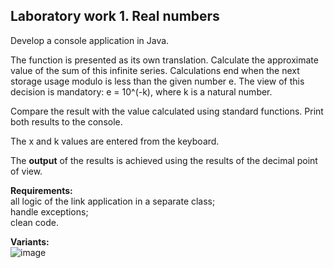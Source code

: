 ## Laboratory work 1. Real numbers

Develop a console application in Java.

The function is presented as its own translation. Calculate the approximate value of the sum of this infinite series. Calculations end when the next storage usage modulo is less than the given number e. The view of this decision is mandatory:
 e = 10^(-k), where k is a natural number.

Compare the result with the value calculated using standard functions. Print both results to the console.

The x and k values ​​are entered from the keyboard.

The **output** of the results is achieved using the results of the decimal point of view.  

**Requirements:**  
all logic of the link application in a separate class;  
handle exceptions;  
clean code.

**Variants:**  
![image](https://user-images.githubusercontent.com/60915234/194551629-58a79a43-9784-450f-baa1-b03a8634cd5a.png)
